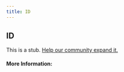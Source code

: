 ```yaml
---
title: ID
---
```


## ID

This is a stub. [Help our community expand it.](https://github.com/freeCodeCamp/guide-articles/tree/master/articles/CSS/Selectors/General/ID/index.md)

<!-- The article goes here, in GitHub-flavored Markdown. Feel free to add YouTube videos, images, and CodePen/JSBin embeds  -->

#### More Information:
<!-- Please add any articles you think might be helpful to read before writing the article -->


